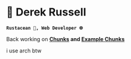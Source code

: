 # 🌊 Derek Russell
**`Rustacean 🦀, Web Developer 🌐`**

Back working on **[Chunks](https://github.com/drkrssll/chunks-rs) and [Example Chunks](https://github.com/drkrssll/example-chunks)**

i use arch btw
